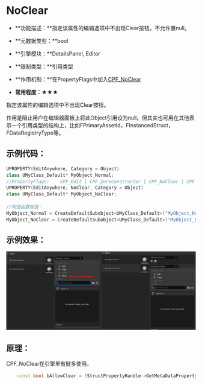 # NoClear

- **功能描述：**指定该属性的编辑选项中不出现Clear按钮，不允许置null。

- **元数据类型：**bool
- **引擎模块：**DetailsPanel, Editor
- **限制类型：**引用类型
- **作用机制：**在PropertyFlags中加入[CPF_NoClear](../../../../Flags/EPropertyFlags/CPF_NoClear.md)
- **常用程度：**★★★

指定该属性的编辑选项中不出现Clear按钮。

作用是阻止用户在编辑器面板上将此Object引用设为null。但其实也可用在其他表示一个引用类型的结构上，比如FPrimaryAssetId，FInstancedStruct，FDataRegistryType等。

## 示例代码：

```cpp
UPROPERTY(EditAnywhere, Category = Object)
class UMyClass_Default* MyObject_Normal;
//PropertyFlags:	CPF_Edit | CPF_ZeroConstructor | CPF_NoClear | CPF_NoDestructor | CPF_HasGetValueTypeHash | CPF_NativeAccessSpecifierPublic 
UPROPERTY(EditAnywhere, NoClear, Category = Object)
class UMyClass_Default* MyObject_NoClear;

//构造函数赋值：
MyObject_Normal = CreateDefaultSubobject<UMyClass_Default>("MyObject_Normal");
MyObject_NoClear = CreateDefaultSubobject<UMyClass_Default>("MyObject_NoClear");
```

## 示例效果：

![Untitled](Untitled.png)

## 原理：

CPF_NoClear在引擎里有挺多使用。

```cpp
	const bool bAllowClear = !StructPropertyHandle->GetMetaDataProperty()->HasAnyPropertyFlags(CPF_NoClear);

```